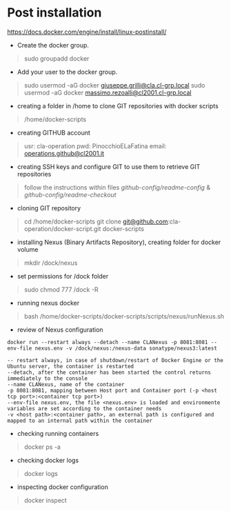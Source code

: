 # Post installation

https://docs.docker.com/engine/install/linux-postinstall/

- Create the docker group.

> sudo groupadd docker

- Add your user to the docker group.

> sudo usermod -aG docker giuseppe.grilli@cla.cl-grp.local
> sudo usermod -aG docker massimo.rezoalli@cl2001.cl-grp.local

- creating a folder in /home to clone GIT repositories with docker scripts
> /home/docker-scripts

- creating GITHUB account
> usr:      cla-operation
> pwd:      PinocchioELaFatina
> email:    operations.github@cl2001.it

- creating SSH keys and configure GIT to use them to retrieve GIT repositories
> follow the instructions within files _github-config/readme-config_ & _github-config/readme-checkout_

- cloning GIT repository
> cd /home/docker-scripts
> git clone git@github.com:cla-operation/docker-script.git docker-scripts

- installing Nexus (Binary Artifacts Repository), creating folder for docker volume
> mkdir /dock/nexus

- set permissions for /dock folder
> sudo chmod 777 /dock -R

- running nexus docker
> bash /home/docker-scripts/docker-scripts/scripts/nexus/runNexus.sh

- review of Nexus configuration
```
docker run --restart always --detach --name CLANexus -p 8081:8081 --env-file nexus.env -v /dock/nexus:/nexus-data sonatype/nexus3:latest

-- restart always, in case of shutdown/restart of Docker Engine or the Ubuntu server, the container is restarted
--detach, after the container has been started the control returns immediately to the console
--name CLANexus, name of the container
-p 8081:8081, mapping between Host port and Container port (-p <host tcp port>:<container tcp port>)
--env-file nexus.env, the file <nexus.env> is loaded and environmente variables are set according to the container needs
-v <host path>:<container path>, an external path is configured and mapped to an internal path within the container
```

- checking running containers
> docker ps -a

- checking docker logs
> docker logs <dockerId>

- inspecting docker configuration
> docker inspect <dockerId> 
